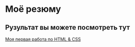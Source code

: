 # Моё резюму 
## Рузультат вы можете посмотреть тут 
[Моя первая работа по HTML & CSS](https://slaverni.github.io/resume-1/)

